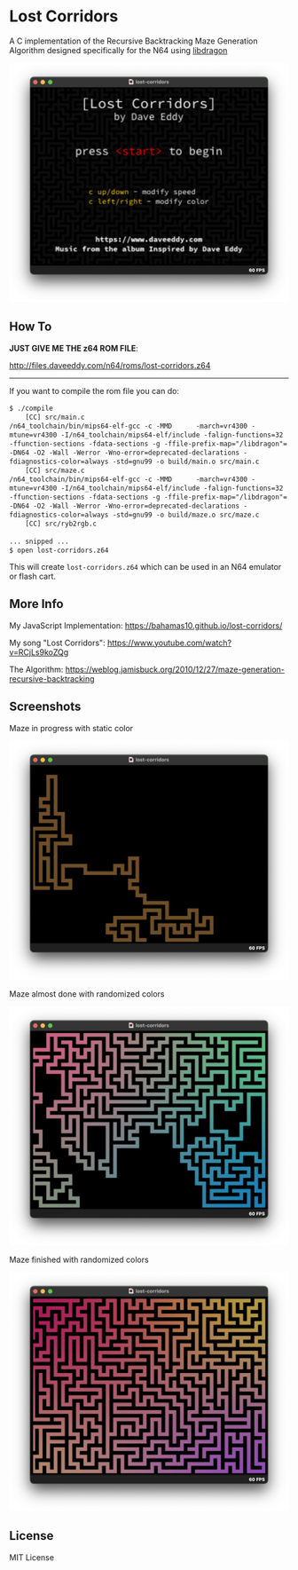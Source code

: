 Lost Corridors
==============

A C implementation of the Recursive Backtracking Maze Generation
Algorithm designed specifically for the N64 using [libdragon](https://libdragon.dev)

![intro](/screenshots/intro.png)


How To
-------

**JUST GIVE ME THE z64 ROM FILE**:

http://files.daveeddy.com/n64/roms/lost-corridors.z64

---

If you want to compile the rom file you can do:

```
$ ./compile
    [CC] src/main.c
/n64_toolchain/bin/mips64-elf-gcc -c -MMD      -march=vr4300 -mtune=vr4300 -I/n64_toolchain/mips64-elf/include -falign-functions=32    -ffunction-sections -fdata-sections -g -ffile-prefix-map="/libdragon"= -DN64 -O2 -Wall -Werror -Wno-error=deprecated-declarations -fdiagnostics-color=always -std=gnu99 -o build/main.o src/main.c
    [CC] src/maze.c
/n64_toolchain/bin/mips64-elf-gcc -c -MMD      -march=vr4300 -mtune=vr4300 -I/n64_toolchain/mips64-elf/include -falign-functions=32    -ffunction-sections -fdata-sections -g -ffile-prefix-map="/libdragon"= -DN64 -O2 -Wall -Werror -Wno-error=deprecated-declarations -fdiagnostics-color=always -std=gnu99 -o build/maze.o src/maze.c
    [CC] src/ryb2rgb.c

... snipped ...
$ open lost-corridors.z64
```

This will create `lost-corridors.z64` which can be used in an N64 emulator or
flash cart.


More Info
---------

My JavaScript Implementation: https://bahamas10.github.io/lost-corridors/

My song "Lost Corridors": https://www.youtube.com/watch?v=RCjLs9koZQg

The Algorithm: https://weblog.jamisbuck.org/2010/12/27/maze-generation-recursive-backtracking

Screenshots
-----------

Maze in progress with static color

![maze-start-no-color](/screenshots/maze-start-no-color.png)

Maze almost done with randomized colors

![maze-middle-color](/screenshots/maze-middle-color.png)

Maze finished with randomized colors

![maze-end-color](/screenshots/maze-end-color.png)

License
-------

MIT License
